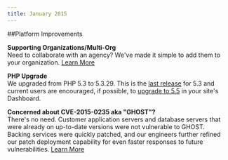 ```yaml
---
title: January 2015
---
```


##Platform Improvements

**Supporting Organizations/Multi-Org**  
Need to collaborate with an agency? We've made it simple to add them to your organization. [Learn More](https://www.getpantheon.com/blog/ready-start-working-agency-thats-now-incredibly-simple)

**PHP Upgrade**  
We upgraded from PHP 5.3 to 5.3.29. This is the [last release](http://php.net/archive/2014.php#id2014-08-14-1) for 5.3 and current users are encouraged, if possible, to [upgrade to 5.5](https://www.getpantheon.com/docs/articles/sites/settings/toggling-between-php-versions/) in your site's Dashboard.

**Concerned about CVE-2015-0235 aka "GHOST"?**  
There's no need. Customer application servers and database servers that were already on up-to-date versions were not vulnerable to GHOST.  Backing services were quickly patched, and our engineers further refined our patch deployment capability for even faster responses to future vulnerabilities. [Learn More](http://status.getpantheon.com/incidents/z4l03w9rf3z7)
